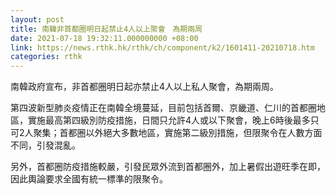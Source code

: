 ```yaml
---
layout: post
title: 南韓非首都圈明日起禁止4人以上聚會　為期兩周　
date: 2021-07-18 19:32:11.000000000 +08:00
link: https://news.rthk.hk/rthk/ch/component/k2/1601411-20210718.htm
categories: rthk
---
```


南韓政府宣布，非首都圈明日起亦禁止4人以上私人聚會，為期兩周。

第四波新型肺炎疫情正在南韓全境蔓延，目前包括首爾、京畿道、仁川的首都圈地區，實施最高第四級別防疫措施，日間只允許4人或以下聚會，晚上6時後最多只可2人聚集；首都圈以外絕大多數地區，實施第二級別措施，但限聚令在人數方面不同，引發混亂。

另外，首都圈防疫措施較嚴，引發民眾外流到首都圈外，加上暑假出遊旺季在即，因此輿論要求全國有統一標準的限聚令。
